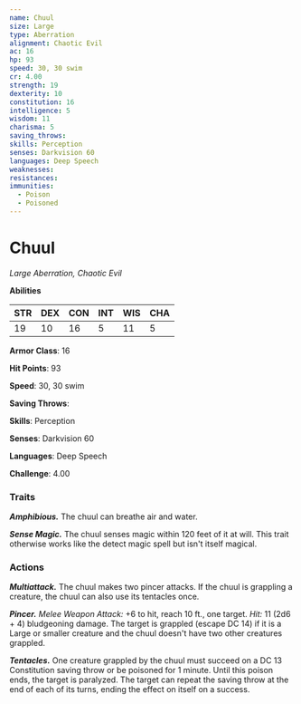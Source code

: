 ```yaml
---
name: Chuul
size: Large
type: Aberration
alignment: Chaotic Evil
ac: 16
hp: 93
speed: 30, 30 swim
cr: 4.00
strength: 19
dexterity: 10
constitution: 16
intelligence: 5
wisdom: 11
charisma: 5
saving_throws: 
skills: Perception
senses: Darkvision 60
languages: Deep Speech
weaknesses:
resistances:
immunities:
  - Poison
  - Poisoned
---
```


# Chuul

*Large Aberration, Chaotic Evil*

**Abilities**

| STR | DEX | CON | INT | WIS | CHA |
| --- | --- | --- | --- | --- | --- |
| 19 | 10 | 16 | 5 | 11 | 5 |

**Armor Class**: 16

**Hit Points**: 93

**Speed**: 30, 30 swim

**Saving Throws**: 

**Skills**: Perception

**Senses**: Darkvision 60

**Languages**: Deep Speech

**Challenge**: 4.00


### Traits
***Amphibious.*** The chuul can breathe air and water.

***Sense Magic.*** The chuul senses magic within 120 feet of it at will. This trait otherwise works like the detect magic spell but isn't itself magical.

### Actions
***Multiattack.*** The chuul makes two pincer attacks. If the chuul is grappling a creature, the chuul can also use its tentacles once.

***Pincer.*** *Melee Weapon Attack:* +6 to hit, reach 10 ft., one target. *Hit:* 11 (2d6 + 4) bludgeoning damage. The target is grappled (escape DC 14) if it is a Large or smaller creature and the chuul doesn't have two other creatures grappled.

***Tentacles.*** One creature grappled by the chuul must succeed on a DC 13 Constitution saving throw or be poisoned for 1 minute. Until this poison ends, the target is paralyzed. The target can repeat the saving throw at the end of each of its turns, ending the effect on itself on a success.
